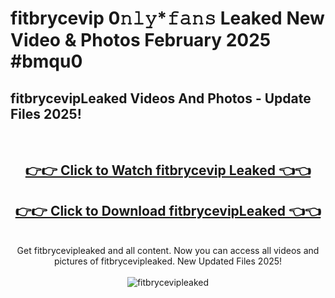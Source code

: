 # fitbrycevip 0𝚗𝚕𝚢*𝚏𝚊𝚗𝚜 Leaked New Video & Photos February 2025 #bmqu0

<h2>fitbrycevipLeaked Videos And Photos - Update Files 2025!</h2>
<br>
<div align="center">
<h2><a href="https://mediaupload.pro?title=fitbrycevip&ref=11F" rel="nofollow">👉👉 Click to Watch fitbrycevip Leaked 👈👈</a></h2>
<h2><a href="https://mediaupload.pro?title=fitbrycevip&ref=11F" rel="nofollow">👉👉 Click to Download fitbrycevipLeaked 👈👈</a></h2>
<br>
Get fitbrycevipleaked and all content. Now you can access all videos and pictures of fitbrycevipleaked. New Updated Files 2025!
<br>
<br>
<a href="https://mediaupload.pro?title=fitbrycevip&ref=11F" rel="nofollow" data-target="animated-image.originalLink"><img src="https://i.ibb.co/Gkj2r4b/banner.png" alt="fitbrycevipleaked" style="max-width: 100%; display: inline-block;" data-target="animated-image.originalImage"></a>
</div>
<br>

